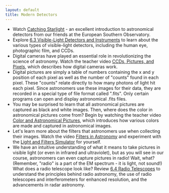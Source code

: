 ```yaml
---
layout: default
title: Modern Detectors
---
```


- Watch [Catching Starlight](https://youtu.be/7RxUA2UNWvI?si=ripTvxrZmSHs1sGh) - an excellent introduction to astronomical detectors from our friends at the European Southern Observatory.
- Explore [6.3 Visible-Light Detectors and Instruments](https://openstax.org/books/astronomy-2e/pages/6-3-visible-light-detectors-and-instruments) to learn about the various types of visible-light detectors, including the human eye, photographic film, and CCDs.
- Digital cameras have played an essential role in revolutionizing the science of astronomy. Watch the teacher video [CCDs, Pictures, and Pixels](https://www.youtube.com/watch?v=2T_ZP07lnRI), which describes how digital cameras work.
- Digital pictures are simply a table of numbers containing the x and y position of each pixel as well as the number of "counts" found in each pixel. These "counts" relate directly to how many photons of light hit each pixel. Since astronomers use these images for their data, they are recorded in a special type of file format called ".fits". Only certain programs can open and display astronomical .fits files.
- You may be surprised to learn that all astronomical pictures are captured as black and white images. Then, where does the color in astronomical pictures come from? Begin by watching the teacher video [Color and Astronomical Pictures](https://youtu.be/ax1BfvlCnf4?si=05OwX_eLZRUoDSm0), which introduces how various colors are made and captured in astronomical images.
- Let's learn more about the filters that astronomers use when collecting their images. Watch the video [Filters in Astronomy](https://www.youtube.com/watch?v=GE_LZcq5tvA) and experiment with the [Light and Filters Simulator](https://storage.googleapis.com/avh-sims/astroUNL/classaction/animations/light/filters.html) for yourself.
- We have an intuitive understanding of what it means to take pictures in visible light (or even in infrared and ultraviolet), but as you will see in our course, astronomers can even capture pictures in radio! Wait, what? (Remember, "radio" is a part of the EM spectrum - it is light, not sound!) What does a radio telescope look like? Review [6.4 Radio Telescopes](https://openstax.org/books/astronomy-2e/pages/6-4-radio-telescopes) to understand the principles behind radio astronomy, the use of radio telescopes and interferometers for enhanced resolution, and the advancements in radar astronomy.
